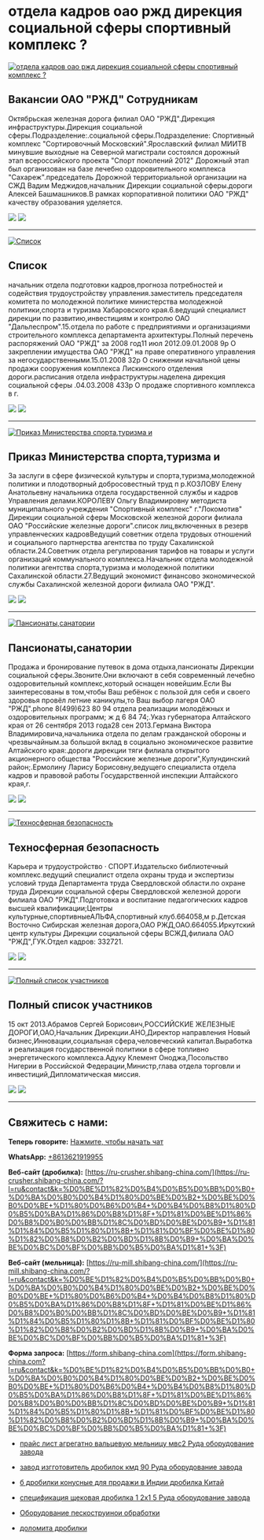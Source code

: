 # отдела кадров оао ржд дирекция социальной сферы спортивный комплекс ?

<a href="https://swt.shibang-china.com/?l=ru&img&k=%D0%BE%D1%82%D0%B4%D0%B5%D0%BB%D0%B0+%D0%BA%D0%B0%D0%B4%D1%80%D0%BE%D0%B2+%D0%BE%D0%B0%D0%BE+%D1%80%D0%B6%D0%B4+%D0%B4%D0%B8%D1%80%D0%B5%D0%BA%D1%86%D0%B8%D1%8F+%D1%81%D0%BE%D1%86%D0%B8%D0%B0%D0%BB%D1%8C%D0%BD%D0%BE%D0%B9+%D1%81%D1%84%D0%B5%D1%80%D1%8B+%D1%81%D0%BF%D0%BE%D1%80%D1%82%D0%B8%D0%B2%D0%BD%D1%8B%D0%B9+%D0%BA%D0%BE%D0%BC%D0%BF%D0%BB%D0%B5%D0%BA%D1%81+%3F" target="_blank">![отдела кадров оао ржд дирекция социальной сферы спортивный комплекс ?](http://static.shibang-china.com/all-800x300/1333.jpg)</a>

## Вакансии ОАО &quot;РЖД&quot; Сотрудникам
Октябрьская железная дорога филиал ОАО "РЖД".Дирекция инфраструктуры.Дирекция социальной сферы.Подразделение:.социальной сферы.Подразделение: Спортивный комплекс "Сортировочный Московский".Ярославский филиал МИИТВ минувшие выходные на Северной магистрали состоялся дорожный этап всероссийского проекта "Спорт поколений 2012" Дорожный этап был организован на базе лечебно оздоровительного комплекса "Сахареж".председатель Дорожной территориальной организации на СЖД Вадим Меджидов,начальник Дирекции социальной сферы.дороги Алексей Башмашников.В рамках корпоративной политики ОАО "РЖД" качеству образования уделяется.


<a href="https://whatsapp.shibangsoft.com/WhatsApp.php" target="_blank" title="WhatsApp">![](http://static.shibang-china.com/icon/whatsapp.png)</a> <a href="https://swt.shibang-china.com/?l=ru&icon&k=%D0%BE%D1%82%D0%B4%D0%B5%D0%BB%D0%B0+%D0%BA%D0%B0%D0%B4%D1%80%D0%BE%D0%B2+%D0%BE%D0%B0%D0%BE+%D1%80%D0%B6%D0%B4+%D0%B4%D0%B8%D1%80%D0%B5%D0%BA%D1%86%D0%B8%D1%8F+%D1%81%D0%BE%D1%86%D0%B8%D0%B0%D0%BB%D1%8C%D0%BD%D0%BE%D0%B9+%D1%81%D1%84%D0%B5%D1%80%D1%8B+%D1%81%D0%BF%D0%BE%D1%80%D1%82%D0%B8%D0%B2%D0%BD%D1%8B%D0%B9+%D0%BA%D0%BE%D0%BC%D0%BF%D0%BB%D0%B5%D0%BA%D1%81+%3F" target="_blank">![](http://static.shibang-china.com/icon/chat-ru.png)</a>

---

<a href="https://swt.shibang-china.com/?l=ru&img&k=%D0%BE%D1%82%D0%B4%D0%B5%D0%BB%D0%B0+%D0%BA%D0%B0%D0%B4%D1%80%D0%BE%D0%B2+%D0%BE%D0%B0%D0%BE+%D1%80%D0%B6%D0%B4+%D0%B4%D0%B8%D1%80%D0%B5%D0%BA%D1%86%D0%B8%D1%8F+%D1%81%D0%BE%D1%86%D0%B8%D0%B0%D0%BB%D1%8C%D0%BD%D0%BE%D0%B9+%D1%81%D1%84%D0%B5%D1%80%D1%8B+%D1%81%D0%BF%D0%BE%D1%80%D1%82%D0%B8%D0%B2%D0%BD%D1%8B%D0%B9+%D0%BA%D0%BE%D0%BC%D0%BF%D0%BB%D0%B5%D0%BA%D1%81+%3F" target="_blank">![Список](http://static.shibang-china.com/all-800x300/1205.jpg)</a>

## Список
начальник отдела подготовки кадров,прогноза потребностей и содействия трудоустройству управления.заместитель председателя комитета по молодежной политике министерства молодежной политики,спорта и туризма Хабаровского края.6.ведущий специалист дирекции по развитию,инвестициям и контролю ОАО "Дальлеспром".15.отдела по работе с предприятиями и организациями строительного комплекса департамента архитектуры.Полный перечень распоряжений ОАО &quot;РЖД&quot; за 2008 год11 июл 2012.09.01.2008 9р О закреплении имущества ОАО "РЖД" на праве оперативного управления за негосударственными.15.01.2008 32р О снижении начальной цены продажи сооружения комплекса Лискинского отделения дороги.расписания отдела инфраструктуры.наделена дирекция социальной сферы .04.03.2008 433р О продаже спортивного комплекса в г.


<a href="https://whatsapp.shibangsoft.com/WhatsApp.php" target="_blank" title="WhatsApp">![](http://static.shibang-china.com/icon/whatsapp.png)</a> <a href="https://swt.shibang-china.com/?l=ru&icon&k=%D0%BE%D1%82%D0%B4%D0%B5%D0%BB%D0%B0+%D0%BA%D0%B0%D0%B4%D1%80%D0%BE%D0%B2+%D0%BE%D0%B0%D0%BE+%D1%80%D0%B6%D0%B4+%D0%B4%D0%B8%D1%80%D0%B5%D0%BA%D1%86%D0%B8%D1%8F+%D1%81%D0%BE%D1%86%D0%B8%D0%B0%D0%BB%D1%8C%D0%BD%D0%BE%D0%B9+%D1%81%D1%84%D0%B5%D1%80%D1%8B+%D1%81%D0%BF%D0%BE%D1%80%D1%82%D0%B8%D0%B2%D0%BD%D1%8B%D0%B9+%D0%BA%D0%BE%D0%BC%D0%BF%D0%BB%D0%B5%D0%BA%D1%81+%3F" target="_blank">![](http://static.shibang-china.com/icon/chat-ru.png)</a>

---

<a href="https://swt.shibang-china.com/?l=ru&img&k=%D0%BE%D1%82%D0%B4%D0%B5%D0%BB%D0%B0+%D0%BA%D0%B0%D0%B4%D1%80%D0%BE%D0%B2+%D0%BE%D0%B0%D0%BE+%D1%80%D0%B6%D0%B4+%D0%B4%D0%B8%D1%80%D0%B5%D0%BA%D1%86%D0%B8%D1%8F+%D1%81%D0%BE%D1%86%D0%B8%D0%B0%D0%BB%D1%8C%D0%BD%D0%BE%D0%B9+%D1%81%D1%84%D0%B5%D1%80%D1%8B+%D1%81%D0%BF%D0%BE%D1%80%D1%82%D0%B8%D0%B2%D0%BD%D1%8B%D0%B9+%D0%BA%D0%BE%D0%BC%D0%BF%D0%BB%D0%B5%D0%BA%D1%81+%3F" target="_blank">![Приказ Министерства спорта,туризма и](http://static.shibang-china.com/all-800x300/880.jpg)</a>

## Приказ Министерства спорта,туризма и
За заслуги в сфере физической культуры и спорта,туризма,молодежной политики и плодотворный добросовестный труд п р.КОЗЛОВУ Елену Анатольевну начальника отдела государственной службы и кадров Управления делами.КОРОЛЕВУ Ольгу Владимировну методиста муниципального учреждения "Спортивный комплекс" г."Локомотив" Дирекции социальной сферы Московской железной дороги филиала ОАО "Российские железные дороги".список лиц,включенных в резерв управленческих кадровВедущий советник отдела трудовых отношений и социального партнерства агентства по труду Сахалинской области.24.Советник отдела регулирования тарифов на товары и услуги организаций коммунального комплекса.Начальник отдела молодежной политики агентства спорта,туризма и молодежной политики Сахалинской области.27.Ведущий экономист финансово экономической службы Сахалинской железной дороги филиала ОАО "РЖД".


<a href="https://whatsapp.shibangsoft.com/WhatsApp.php" target="_blank" title="WhatsApp">![](http://static.shibang-china.com/icon/whatsapp.png)</a> <a href="https://swt.shibang-china.com/?l=ru&icon&k=%D0%BE%D1%82%D0%B4%D0%B5%D0%BB%D0%B0+%D0%BA%D0%B0%D0%B4%D1%80%D0%BE%D0%B2+%D0%BE%D0%B0%D0%BE+%D1%80%D0%B6%D0%B4+%D0%B4%D0%B8%D1%80%D0%B5%D0%BA%D1%86%D0%B8%D1%8F+%D1%81%D0%BE%D1%86%D0%B8%D0%B0%D0%BB%D1%8C%D0%BD%D0%BE%D0%B9+%D1%81%D1%84%D0%B5%D1%80%D1%8B+%D1%81%D0%BF%D0%BE%D1%80%D1%82%D0%B8%D0%B2%D0%BD%D1%8B%D0%B9+%D0%BA%D0%BE%D0%BC%D0%BF%D0%BB%D0%B5%D0%BA%D1%81+%3F" target="_blank">![](http://static.shibang-china.com/icon/chat-ru.png)</a>

---

<a href="https://swt.shibang-china.com/?l=ru&img&k=%D0%BE%D1%82%D0%B4%D0%B5%D0%BB%D0%B0+%D0%BA%D0%B0%D0%B4%D1%80%D0%BE%D0%B2+%D0%BE%D0%B0%D0%BE+%D1%80%D0%B6%D0%B4+%D0%B4%D0%B8%D1%80%D0%B5%D0%BA%D1%86%D0%B8%D1%8F+%D1%81%D0%BE%D1%86%D0%B8%D0%B0%D0%BB%D1%8C%D0%BD%D0%BE%D0%B9+%D1%81%D1%84%D0%B5%D1%80%D1%8B+%D1%81%D0%BF%D0%BE%D1%80%D1%82%D0%B8%D0%B2%D0%BD%D1%8B%D0%B9+%D0%BA%D0%BE%D0%BC%D0%BF%D0%BB%D0%B5%D0%BA%D1%81+%3F" target="_blank">![Пансионаты,санатории](http://static.shibang-china.com/all-800x300/529.jpg)</a>

## Пансионаты,санатории
Продажа и бронирование путевок в дома отдыха,пансионаты Дирекции социальной сферы.Звоните.Они включают в себя современный лечебно оздоровительный комплекс,который оснащен новейшим.Если Вы заинтересованы в том,чтобы Ваш ребёнок с пользой для себя и своего здоровья провёл летние каникулы,то Ваш выбор лагеря ОАО "РЖД".phone 8(499)623 80 94 отдела реализации молодёжных и оздоровительных программ; ж д 6 84 74;.Указ губернатора Алтайского края от 26 сентября 2013 года28 сен 2013.Германа Виктора Владимировича,начальника отдела по делам гражданской обороны и чрезвычайным.за большой вклад в социально экономическое развитие Алтайского края:.дороги дирекции тяги филиала открытого акционерного общества "Российские железные дороги",Кулундинский район;.Ермолину Ларису Борисовну,ведущего специалиста отдела кадров и правовой работы Государственной инспекции Алтайского края,г.


<a href="https://whatsapp.shibangsoft.com/WhatsApp.php" target="_blank" title="WhatsApp">![](http://static.shibang-china.com/icon/whatsapp.png)</a> <a href="https://swt.shibang-china.com/?l=ru&icon&k=%D0%BE%D1%82%D0%B4%D0%B5%D0%BB%D0%B0+%D0%BA%D0%B0%D0%B4%D1%80%D0%BE%D0%B2+%D0%BE%D0%B0%D0%BE+%D1%80%D0%B6%D0%B4+%D0%B4%D0%B8%D1%80%D0%B5%D0%BA%D1%86%D0%B8%D1%8F+%D1%81%D0%BE%D1%86%D0%B8%D0%B0%D0%BB%D1%8C%D0%BD%D0%BE%D0%B9+%D1%81%D1%84%D0%B5%D1%80%D1%8B+%D1%81%D0%BF%D0%BE%D1%80%D1%82%D0%B8%D0%B2%D0%BD%D1%8B%D0%B9+%D0%BA%D0%BE%D0%BC%D0%BF%D0%BB%D0%B5%D0%BA%D1%81+%3F" target="_blank">![](http://static.shibang-china.com/icon/chat-ru.png)</a>

---

<a href="https://swt.shibang-china.com/?l=ru&img&k=%D0%BE%D1%82%D0%B4%D0%B5%D0%BB%D0%B0+%D0%BA%D0%B0%D0%B4%D1%80%D0%BE%D0%B2+%D0%BE%D0%B0%D0%BE+%D1%80%D0%B6%D0%B4+%D0%B4%D0%B8%D1%80%D0%B5%D0%BA%D1%86%D0%B8%D1%8F+%D1%81%D0%BE%D1%86%D0%B8%D0%B0%D0%BB%D1%8C%D0%BD%D0%BE%D0%B9+%D1%81%D1%84%D0%B5%D1%80%D1%8B+%D1%81%D0%BF%D0%BE%D1%80%D1%82%D0%B8%D0%B2%D0%BD%D1%8B%D0%B9+%D0%BA%D0%BE%D0%BC%D0%BF%D0%BB%D0%B5%D0%BA%D1%81+%3F" target="_blank">![Техносферная безопасность](http://static.shibang-china.com/all-800x300/1113.jpg)</a>

## Техносферная безопасность
Карьера и трудоустройство &middot; СПОРТ.Издательско библиотечный комплекс.ведущий специалист отдела охраны труда и экспертизы условий труда Департамента труда Свердловской области.по охране труда Дирекции социальной сферы Свердловской железной дороги филиала ОАО "РЖД".Подготовка и воспитание педагогических кадров высшей квалификации;Центры культурные,спортивныеАЛЬФА,спортивный клуб.664058,м р.Детская Восточно Сибирская железная дорога,ОАО РЖД,ОАО.664055.Иркутский центр культуры Дирекции социальной сферы ВСЖД,филиала ОАО "РЖД",ГУК.Отдел кадров: 332721.


<a href="https://whatsapp.shibangsoft.com/WhatsApp.php" target="_blank" title="WhatsApp">![](http://static.shibang-china.com/icon/whatsapp.png)</a> <a href="https://swt.shibang-china.com/?l=ru&icon&k=%D0%BE%D1%82%D0%B4%D0%B5%D0%BB%D0%B0+%D0%BA%D0%B0%D0%B4%D1%80%D0%BE%D0%B2+%D0%BE%D0%B0%D0%BE+%D1%80%D0%B6%D0%B4+%D0%B4%D0%B8%D1%80%D0%B5%D0%BA%D1%86%D0%B8%D1%8F+%D1%81%D0%BE%D1%86%D0%B8%D0%B0%D0%BB%D1%8C%D0%BD%D0%BE%D0%B9+%D1%81%D1%84%D0%B5%D1%80%D1%8B+%D1%81%D0%BF%D0%BE%D1%80%D1%82%D0%B8%D0%B2%D0%BD%D1%8B%D0%B9+%D0%BA%D0%BE%D0%BC%D0%BF%D0%BB%D0%B5%D0%BA%D1%81+%3F" target="_blank">![](http://static.shibang-china.com/icon/chat-ru.png)</a>

---

<a href="https://swt.shibang-china.com/?l=ru&img&k=%D0%BE%D1%82%D0%B4%D0%B5%D0%BB%D0%B0+%D0%BA%D0%B0%D0%B4%D1%80%D0%BE%D0%B2+%D0%BE%D0%B0%D0%BE+%D1%80%D0%B6%D0%B4+%D0%B4%D0%B8%D1%80%D0%B5%D0%BA%D1%86%D0%B8%D1%8F+%D1%81%D0%BE%D1%86%D0%B8%D0%B0%D0%BB%D1%8C%D0%BD%D0%BE%D0%B9+%D1%81%D1%84%D0%B5%D1%80%D1%8B+%D1%81%D0%BF%D0%BE%D1%80%D1%82%D0%B8%D0%B2%D0%BD%D1%8B%D0%B9+%D0%BA%D0%BE%D0%BC%D0%BF%D0%BB%D0%B5%D0%BA%D1%81+%3F" target="_blank">![Полный список участников](http://static.shibang-china.com/all-800x300/643.jpg)</a>

## Полный список участников
15 окт 2013.Абрамов Сергей Борисович,РОССИЙСКИЕ ЖЕЛЕЗНЫЕ ДОРОГИ,ОАО,Начальник Дирекции.АНО,Директор направления Новый бизнес,Инновации,социальная сфера,человеческий капитал.Выработка и реализация государственной политики в сфере топливно энергетического комплекса.Адуку Клемент Оноджа,Посольство Нигерии в Российской Федерации,Министр,глава отдела торговли и инвестиций,Дипломатическая миссия.

<a href="https://whatsapp.shibangsoft.com/WhatsApp.php" target="_blank" title="WhatsApp">![](http://static.shibang-china.com/icon/whatsapp.png)</a> <a href="https://swt.shibang-china.com/?l=ru&icon&k=%D0%BE%D1%82%D0%B4%D0%B5%D0%BB%D0%B0+%D0%BA%D0%B0%D0%B4%D1%80%D0%BE%D0%B2+%D0%BE%D0%B0%D0%BE+%D1%80%D0%B6%D0%B4+%D0%B4%D0%B8%D1%80%D0%B5%D0%BA%D1%86%D0%B8%D1%8F+%D1%81%D0%BE%D1%86%D0%B8%D0%B0%D0%BB%D1%8C%D0%BD%D0%BE%D0%B9+%D1%81%D1%84%D0%B5%D1%80%D1%8B+%D1%81%D0%BF%D0%BE%D1%80%D1%82%D0%B8%D0%B2%D0%BD%D1%8B%D0%B9+%D0%BA%D0%BE%D0%BC%D0%BF%D0%BB%D0%B5%D0%BA%D1%81+%3F" target="_blank">![](http://static.shibang-china.com/icon/chat-ru.png)</a>

---
## Свяжитесь с нами:

**Теперь говорите:** [Нажмите, чтобы начать чат](https://swt.shibang-china.com?l=ru&contact&k=%D0%BE%D1%82%D0%B4%D0%B5%D0%BB%D0%B0+%D0%BA%D0%B0%D0%B4%D1%80%D0%BE%D0%B2+%D0%BE%D0%B0%D0%BE+%D1%80%D0%B6%D0%B4+%D0%B4%D0%B8%D1%80%D0%B5%D0%BA%D1%86%D0%B8%D1%8F+%D1%81%D0%BE%D1%86%D0%B8%D0%B0%D0%BB%D1%8C%D0%BD%D0%BE%D0%B9+%D1%81%D1%84%D0%B5%D1%80%D1%8B+%D1%81%D0%BF%D0%BE%D1%80%D1%82%D0%B8%D0%B2%D0%BD%D1%8B%D0%B9+%D0%BA%D0%BE%D0%BC%D0%BF%D0%BB%D0%B5%D0%BA%D1%81+%3F)

**WhatsApp:**  [+8613621919955](https://whatsapp.shibangsoft.com/WhatsApp.php)

**Веб-сайт (дробилка):** [https://ru-crusher.shibang-china.com/](https://ru-crusher.shibang-china.com/?l=ru&contact&k=%D0%BE%D1%82%D0%B4%D0%B5%D0%BB%D0%B0+%D0%BA%D0%B0%D0%B4%D1%80%D0%BE%D0%B2+%D0%BE%D0%B0%D0%BE+%D1%80%D0%B6%D0%B4+%D0%B4%D0%B8%D1%80%D0%B5%D0%BA%D1%86%D0%B8%D1%8F+%D1%81%D0%BE%D1%86%D0%B8%D0%B0%D0%BB%D1%8C%D0%BD%D0%BE%D0%B9+%D1%81%D1%84%D0%B5%D1%80%D1%8B+%D1%81%D0%BF%D0%BE%D1%80%D1%82%D0%B8%D0%B2%D0%BD%D1%8B%D0%B9+%D0%BA%D0%BE%D0%BC%D0%BF%D0%BB%D0%B5%D0%BA%D1%81+%3F)

**Веб-сайт (мельница):** [https://ru-mill.shibang-china.com/](https://ru-mill.shibang-china.com/?l=ru&contact&k=%D0%BE%D1%82%D0%B4%D0%B5%D0%BB%D0%B0+%D0%BA%D0%B0%D0%B4%D1%80%D0%BE%D0%B2+%D0%BE%D0%B0%D0%BE+%D1%80%D0%B6%D0%B4+%D0%B4%D0%B8%D1%80%D0%B5%D0%BA%D1%86%D0%B8%D1%8F+%D1%81%D0%BE%D1%86%D0%B8%D0%B0%D0%BB%D1%8C%D0%BD%D0%BE%D0%B9+%D1%81%D1%84%D0%B5%D1%80%D1%8B+%D1%81%D0%BF%D0%BE%D1%80%D1%82%D0%B8%D0%B2%D0%BD%D1%8B%D0%B9+%D0%BA%D0%BE%D0%BC%D0%BF%D0%BB%D0%B5%D0%BA%D1%81+%3F)

**Форма запроса:** [https://form.shibang-china.com](https://form.shibang-china.com?l=ru&contact&k=%D0%BE%D1%82%D0%B4%D0%B5%D0%BB%D0%B0+%D0%BA%D0%B0%D0%B4%D1%80%D0%BE%D0%B2+%D0%BE%D0%B0%D0%BE+%D1%80%D0%B6%D0%B4+%D0%B4%D0%B8%D1%80%D0%B5%D0%BA%D1%86%D0%B8%D1%8F+%D1%81%D0%BE%D1%86%D0%B8%D0%B0%D0%BB%D1%8C%D0%BD%D0%BE%D0%B9+%D1%81%D1%84%D0%B5%D1%80%D1%8B+%D1%81%D0%BF%D0%BE%D1%80%D1%82%D0%B8%D0%B2%D0%BD%D1%8B%D0%B9+%D0%BA%D0%BE%D0%BC%D0%BF%D0%BB%D0%B5%D0%BA%D1%81+%3F)

* [прайс лист агрегатно вальцевую мельницу мвс2 Руда оборудование завода](../98/%D0%BF%D1%80%D0%B0%D0%B9%D1%81%20%D0%BB%D0%B8%D1%81%D1%82%20%D0%B0%D0%B3%D1%80%D0%B5%D0%B3%D0%B0%D1%82%D0%BD%D0%BE%20%D0%B2%D0%B0%D0%BB%D1%8C%D1%86%D0%B5%D0%B2%D1%83%D1%8E%20%D0%BC%D0%B5%D0%BB%D1%8C%D0%BD%D0%B8%D1%86%D1%83%20%D0%BC%D0%B2%D1%812%20%D0%A0%D1%83%D0%B4%D0%B0%20%D0%BE%D0%B1%D0%BE%D1%80%D1%83%D0%B4%D0%BE%D0%B2%D0%B0%D0%BD%D0%B8%D0%B5%20%D0%B7%D0%B0%D0%B2%D0%BE%D0%B4%D0%B0.md)

* [завод изгготовитель дробилок кмд 90 Руда оборудование завода](../97/%D0%B7%D0%B0%D0%B2%D0%BE%D0%B4%20%D0%B8%D0%B7%D0%B3%D0%B3%D0%BE%D1%82%D0%BE%D0%B2%D0%B8%D1%82%D0%B5%D0%BB%D1%8C%20%D0%B4%D1%80%D0%BE%D0%B1%D0%B8%D0%BB%D0%BE%D0%BA%20%D0%BA%D0%BC%D0%B4%2090%20%D0%A0%D1%83%D0%B4%D0%B0%20%D0%BE%D0%B1%D0%BE%D1%80%D1%83%D0%B4%D0%BE%D0%B2%D0%B0%D0%BD%D0%B8%D0%B5%20%D0%B7%D0%B0%D0%B2%D0%BE%D0%B4%D0%B0.md)

* [б дробилки конусные для продажи в Индии дробилка Китай](../95/%D0%B1%20%D0%B4%D1%80%D0%BE%D0%B1%D0%B8%D0%BB%D0%BA%D0%B8%20%D0%BA%D0%BE%D0%BD%D1%83%D1%81%D0%BD%D1%8B%D0%B5%20%D0%B4%D0%BB%D1%8F%20%D0%BF%D1%80%D0%BE%D0%B4%D0%B0%D0%B6%D0%B8%20%D0%B2%20%D0%98%D0%BD%D0%B4%D0%B8%D0%B8%20%D0%B4%D1%80%D0%BE%D0%B1%D0%B8%D0%BB%D0%BA%D0%B0%20%D0%9A%D0%B8%D1%82%D0%B0%D0%B9.md)

* [спецификация щековая дробилка 1 2х1 5 Руда оборудование завода](../101/%D1%81%D0%BF%D0%B5%D1%86%D0%B8%D1%84%D0%B8%D0%BA%D0%B0%D1%86%D0%B8%D1%8F%20%D1%89%D0%B5%D0%BA%D0%BE%D0%B2%D0%B0%D1%8F%20%D0%B4%D1%80%D0%BE%D0%B1%D0%B8%D0%BB%D0%BA%D0%B0%201%202%D1%851%205%20%D0%A0%D1%83%D0%B4%D0%B0%20%D0%BE%D0%B1%D0%BE%D1%80%D1%83%D0%B4%D0%BE%D0%B2%D0%B0%D0%BD%D0%B8%D0%B5%20%D0%B7%D0%B0%D0%B2%D0%BE%D0%B4%D0%B0.md)

* [Оборудование пескоструинои обработки](../93/%D0%9E%D0%B1%D0%BE%D1%80%D1%83%D0%B4%D0%BE%D0%B2%D0%B0%D0%BD%D0%B8%D0%B5%20%D0%BF%D0%B5%D1%81%D0%BA%D0%BE%D1%81%D1%82%D1%80%D1%83%D0%B8%D0%BD%D0%BE%D0%B8%20%D0%BE%D0%B1%D1%80%D0%B0%D0%B1%D0%BE%D1%82%D0%BA%D0%B8.md)

* [доломита дробилки](../103/%D0%B4%D0%BE%D0%BB%D0%BE%D0%BC%D0%B8%D1%82%D0%B0%20%D0%B4%D1%80%D0%BE%D0%B1%D0%B8%D0%BB%D0%BA%D0%B8.md)
